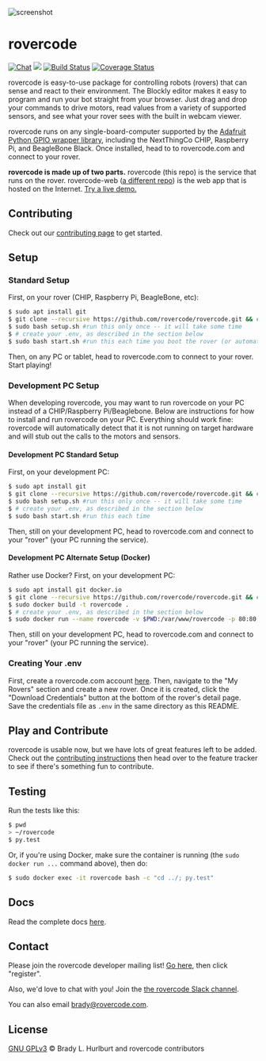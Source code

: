 ![screenshot](https://rovercode.com/static/images/screenshot.jpg)

# rovercode

[![Chat](https://img.shields.io/badge/chat-developer-brightgreen.svg?style=flat)](https://rovercode.zulip.com)
[![](https://images.microbadger.com/badges/image/cabarnes/rovercode.svg)](https://microbadger.com/images/cabarnes/rovercode)
[![Build Status](https://travis-ci.org/rovercode/rovercode.svg?branch=development)](https://travis-ci.org/rovercode/rovercode)
[![Coverage Status](https://coveralls.io/repos/github/rovercode/rovercode/badge.svg)](https://coveralls.io/github/rovercode/rovercode)

rovercode is easy-to-use package for controlling robots (rovers) that can sense and react to their environment. The Blockly editor makes it easy to program and run your bot straight from your browser. Just drag and drop your commands to drive motors, read values from a variety of supported sensors, and see what your rover sees with the built in webcam viewer.

rovercode runs on any single-board-computer supported by the [Adafruit Python GPIO wrapper library](https://github.com/adafruit/Adafruit_Python_GPIO), including the NextThingCo CHIP, Raspberry Pi, and BeagleBone Black. Once installed, head to to rovercode.com and connect to your rover.

**rovercode is made up of two parts.** rovercode (this repo) is the service that runs on the rover. rovercode-web ([a different repo](https://github.com/rovercode/rovercode-web)) is the web app that is hosted on the Internet.
[Try a live demo.](https://rovercode.com/mission-control)

## Contributing
Check out our [contributing page](http://rovercode.readthedocs.io/en/latest/contribute.html) to get started.

## Setup

### Standard Setup
First, on your rover (CHIP, Raspberry Pi, BeagleBone, etc):
```bash
$ sudo apt install git
$ git clone --recursive https://github.com/rovercode/rovercode.git && cd rovercode
$ sudo bash setup.sh #run this only once -- it will take some time
$ # create your .env, as described in the section below
$ sudo bash start.sh #run this each time you boot the rover (or automatically start if chosen in setup)
```
Then, on any PC or tablet, head to rovercode.com to connect to your rover. Start playing!

### Development PC Setup
When developing rovercode, you may want to run rovercode on your PC instead of a CHIP/Raspberry Pi/Beaglebone. Below are instructions for how to install and run rovercode on your PC. Everything should work fine: rovercode will automatically detect that it is not running on target hardware and will stub out the calls to the motors and sensors.

#### Development PC Standard Setup
First, on your development PC:
```bash
$ sudo apt install git
$ git clone --recursive https://github.com/rovercode/rovercode.git && cd rovercode
$ sudo bash setup.sh #run this only once -- it will take some time
$ # create your .env, as described in the section below
$ sudo bash start.sh #run this each time
```
Then, still on your development PC, head to rovercode.com and connect to your "rover" (your PC running the service).

#### Development PC Alternate Setup (Docker)
Rather use Docker? First, on your development PC:
```bash
$ sudo apt install git docker.io
$ git clone --recursive https://github.com/rovercode/rovercode.git && cd rovercode
$ sudo docker build -t rovercode .
$ # create your .env, as described in the section below
$ sudo docker run --name rovercode -v $PWD:/var/www/rovercode -p 80:80 -d rovercode

```
Then, still on your development PC, head to rovercode.com and connect to your "rover" (your PC running the service).

### Creating Your .env
First, create a rovercode.com account [here](https://rovercode.com/accounts/signup/). Then, navigate to the "My Rovers" section and create a new rover. Once it is created, click the "Download Credentials" button at the bottom of the rover's detail page. Save the credentials file as `.env` in the same directory as this README.

## Play and Contribute
rovercode is usable now, but we have lots of great features left to be added. Check out the [contributing instructions](http://rovercode.readthedocs.io/en/development/contribute.html) then head over to the feature tracker to see if there's something fun to contribute.

## Testing
Run the tests like this:
```bash
$ pwd
> ~/rovercode
$ py.test
```
Or, if you're using Docker, make sure the container is running (the `sudo docker run ...` command above), then do:
```bash
$ sudo docker exec -it rovercode bash -c "cd ../; py.test"
```

## Docs
Read the complete docs [here](http://rovercode.readthedocs.io/en/latest).

## Contact
Please join the rovercode developer mailing list! [Go here](https://1988.onlinegroups.net/groups/rovercode-developers/), then
click "register".

Also, we'd love to chat with you! Join the [the rovercode Slack channel](http://chat.rovercode.com).

You can also email brady@rovercode.com.

## License
[GNU GPLv3](license) © Brady L. Hurlburt and rovercode contributors
